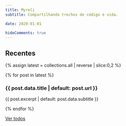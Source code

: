 ```yaml
---
title: Myreli
subtitle: Compartilhando trechos de código e vida.

date: 2020-01-01

hideComments: true
---
```

## Recentes

{% assign latest = collections.all | reverse | slice:0,2 %}

{% for post in latest %}
<a href="{{ post.url }}" style="text-decoration: none;">
    <article>
        <h3>{{ post.data.title | default: post.url }}</h3>
        <p style="color: var(--muted-color)">{{ post.excerpt | default: post.data.subtitle }}</p>
    </article>
</a>
{% endfor %}

<a style="width: 100%;" role="button" href="/posts">Ver todos</a>